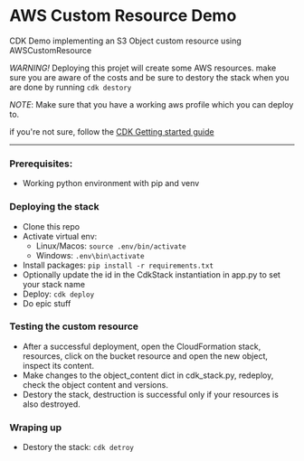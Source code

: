# AWS Custom Resource Demo
CDK Demo implementing an S3 Object custom resource using AWSCustomResource  

*WARNING!* Deploying this projet will create some AWS resources. make sure you are aware of the costs and be sure to destory the stack when you are done by running `cdk destory`

*NOTE*: Make sure that you have a working aws profile which you can deploy to.

if you're not sure, follow the [CDK Getting started guide](https://docs.aws.amazon.com/cdk/latest/guide/getting_started.html)

---

### Prerequisites:
* Working python environment with pip and venv

### Deploying the stack
* Clone this repo
* Activate virtual env: 
   * Linux/Macos: `source .env/bin/activate`
   * Windows: `.env\bin\activate`
* Install packages: `pip install -r requirements.txt`
* Optionally update the id in the CdkStack instantiation in app.py to set your stack name
* Deploy: `cdk deploy`
* Do epic stuff

### Testing the custom resource
* After a successful deployment, open the CloudFormation stack, resources, click on the bucket resource and open the new object, inspect its content.
* Make changes to the object_content dict in cdk_stack.py, redeploy, check the object content and versions.
* Destory the stack, destruction is successful only if your resources is also destroyed.

### Wraping up
* Destory the stack: `cdk detroy`




